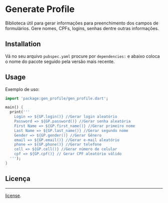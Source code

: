 # Generate Profile

Biblioteca útil para gerar informações para preenchimento dos campos de formulários. Gere nomes, CPFs, logins, senhas dentre outras informações.

## Installation

Vá no seu arquivo ```pubspec.yaml``` procure por ```dependencies:``` e abaixo coloca o nome do pacote seguido pela versão mais recente.

## Usage

Exemplo de uso:

```dart
import 'package:gen_profile/gen_profile.dart';

main() {
  print('''
    Login => ${GP.login()} //Gerar login aleatório
    Password => ${GP.password()} //Gerar senha aleatória
    First Name => ${GP.first_name()} //Gerar primeiro nome
    Last Name => ${GP.last_name()} //Gerar segundo nome
    Gender => ${GP.gender()} //Gerar Gênero
    email => ${GP.email()} //Gerar e-mail aleatório
    phone => ${GP.phone()} //Gerar telefone
    cell => ${GP.cell()} //Gerar número de celular
    cpf => ${GP.cpf()} // Gerar CPF aleatório válido
  ''');
}
```

## Licença
---
[license](https://github.com/dart-lang/stagehand/blob/master/LICENSE).